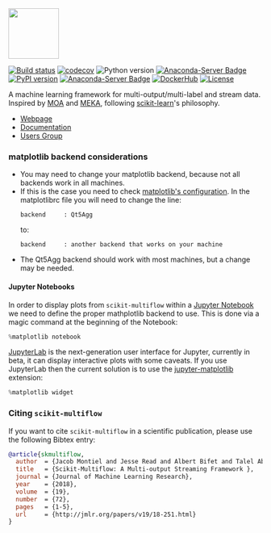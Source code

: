 <img src="https://scikit-multiflow.github.io/scikit-multiflow/_images/skmultiflow-logo-wide.png" height="100"/>

[![Build status](https://travis-ci.org/scikit-multiflow/scikit-multiflow.svg?branch=master)](https://travis-ci.org/scikit-multiflow/scikit-multiflow)
[![codecov](https://codecov.io/gh/scikit-multiflow/scikit-multiflow/branch/master/graph/badge.svg)](https://codecov.io/gh/scikit-multiflow/scikit-multiflow)
![Python version](https://img.shields.io/badge/python-3.5%20%7C%203.6%20%7C%203.7-blue.svg)
[![Anaconda-Server Badge](https://anaconda.org/conda-forge/scikit-multiflow/badges/platforms.svg)](https://anaconda.org/conda-forge/scikit-multiflow)
[![PyPI version](https://badge.fury.io/py/scikit-multiflow.svg)](https://badge.fury.io/py/scikit-multiflow)
[![Anaconda-Server Badge](https://anaconda.org/conda-forge/scikit-multiflow/badges/version.svg)](https://anaconda.org/conda-forge/scikit-multiflow)
[![DockerHub](https://img.shields.io/badge/docker-available-blue.svg?logo=docker)](https://hub.docker.com/r/skmultiflow/scikit-multiflow)
[![License](https://img.shields.io/badge/License-BSD%203--Clause-blue.svg)](https://opensource.org/licenses/BSD-3-Clause)  

A machine learning framework for multi-output/multi-label and stream data.
Inspired by [MOA](https://moa.cms.waikato.ac.nz/) and [MEKA](http://meka.sourceforge.net/),
 following [scikit-learn](http://scikit-learn.org/stable/)'s philosophy.

* [Webpage](https://scikit-multiflow.github.io/)
* [Documentation](https://scikit-multiflow.github.io/scikit-multiflow/)
* [Users Group](https://groups.google.com/forum/#!forum/scikit-multiflow-users)

### matplotlib backend considerations
* You may need to change your matplotlib backend, because not all backends work
in all machines.
* If this is the case you need to check
[matplotlib's configuration](https://matplotlib.org/users/customizing.html).
In the matplotlibrc file you will need to change the line:  
    ```
    backend     : Qt5Agg  
    ```
    to:  
    ```
    backend     : another backend that works on your machine
    ```  
* The Qt5Agg backend should work with most machines, but a change may be needed.

#### Jupyter Notebooks
In order to display plots from `scikit-multiflow` within a [Jupyter Notebook]() we need to define the proper mathplotlib
backend to use. This is done via a magic command at the beginning of the Notebook:

```python
%matplotlib notebook
```

[JupyterLab](http://jupyterlab.readthedocs.io/en/stable/) is the next-generation user interface for Jupyter, currently
in beta, it can display interactive plots with some caveats. If you use JupyterLab then the current solution is to use
the [jupyter-matplotlib](https://github.com/matplotlib/jupyter-matplotlib) extension:

```python
%matplotlib widget
```

### Citing `scikit-multiflow`

If you want to cite `scikit-multiflow` in a scientific publication, please use the following Bibtex entry:
```bibtex
@article{skmultiflow,
  author  = {Jacob Montiel and Jesse Read and Albert Bifet and Talel Abdessalem},
  title   = {Scikit-Multiflow: A Multi-output Streaming Framework },
  journal = {Journal of Machine Learning Research},
  year    = {2018},
  volume  = {19},
  number  = {72},
  pages   = {1-5},
  url     = {http://jmlr.org/papers/v19/18-251.html}
}
```
